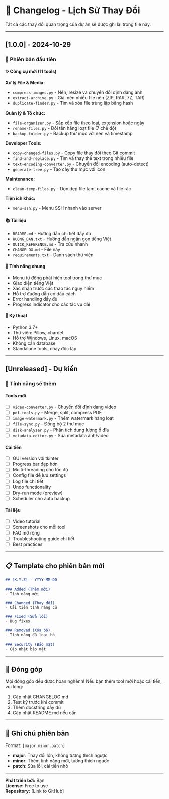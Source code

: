 # 📝 Changelog - Lịch Sử Thay Đổi

Tất cả các thay đổi quan trọng của dự án sẽ được ghi lại trong file này.

---

## [1.0.0] - 2024-10-29

### 🎉 Phiên bản đầu tiên

#### ✨ Công cụ mới (11 tools)

**Xử lý File & Media:**
- `compress-images.py` - Nén, resize và chuyển đổi định dạng ảnh
- `extract-archive.py` - Giải nén nhiều file nén (ZIP, RAR, 7Z, TAR)
- `duplicate-finder.py` - Tìm và xóa file trùng lặp bằng hash

**Quản lý & Tổ chức:**
- `file-organizer.py` - Sắp xếp file theo loại, extension hoặc ngày
- `rename-files.py` - Đổi tên hàng loạt file (7 chế độ)
- `backup-folder.py` - Backup thư mục với nén và timestamp

**Developer Tools:**
- `copy-changed-files.py` - Copy file thay đổi theo Git commit
- `find-and-replace.py` - Tìm và thay thế text trong nhiều file
- `text-encoding-converter.py` - Chuyển đổi encoding (auto-detect)
- `generate-tree.py` - Tạo cây thư mục với icon

**Maintenance:**
- `clean-temp-files.py` - Dọn dẹp file tạm, cache và file rác

**Tiện ích khác:**
- `menu-ssh.py` - Menu SSH nhanh vào server

#### 📚 Tài liệu
- `README.md` - Hướng dẫn chi tiết đầy đủ
- `HUONG_DAN.txt` - Hướng dẫn ngắn gọn tiếng Việt
- `QUICK_REFERENCE.md` - Tra cứu nhanh
- `CHANGELOG.md` - File này
- `requirements.txt` - Danh sách thư viện

#### 🎨 Tính năng chung
- Menu tự động phát hiện tool trong thư mục
- Giao diện tiếng Việt
- Xác nhận trước các thao tác nguy hiểm
- Hỗ trợ đường dẫn có dấu cách
- Error handling đầy đủ
- Progress indicator cho các tác vụ dài

#### 🔧 Kỹ thuật
- Python 3.7+
- Thư viện: Pillow, chardet
- Hỗ trợ Windows, Linux, macOS
- Không cần database
- Standalone tools, chạy độc lập

---

## [Unreleased] - Dự kiến

### 🚀 Tính năng sẽ thêm

#### Tools mới
- [ ] `video-converter.py` - Chuyển đổi định dạng video
- [ ] `pdf-tools.py` - Merge, split, compress PDF
- [ ] `image-watermark.py` - Thêm watermark hàng loạt
- [ ] `file-sync.py` - Đồng bộ 2 thư mục
- [ ] `disk-analyzer.py` - Phân tích dung lượng ổ đĩa
- [ ] `metadata-editor.py` - Sửa metadata ảnh/video

#### Cải tiến
- [ ] GUI version với tkinter
- [ ] Progress bar đẹp hơn
- [ ] Multi-threading cho tốc độ
- [ ] Config file để lưu settings
- [ ] Log file chi tiết
- [ ] Undo functionality
- [ ] Dry-run mode (preview)
- [ ] Scheduler cho auto backup

#### Tài liệu
- [ ] Video tutorial
- [ ] Screenshots cho mỗi tool
- [ ] FAQ mở rộng
- [ ] Troubleshooting guide chi tiết
- [ ] Best practices

---

## 📋 Template cho phiên bản mới

```markdown
## [X.Y.Z] - YYYY-MM-DD

### Added (Thêm mới)
- Tính năng mới

### Changed (Thay đổi)
- Cải tiến tính năng cũ

### Fixed (Sửa lỗi)
- Bug fixes

### Removed (Xóa bỏ)
- Tính năng đã loại bỏ

### Security (Bảo mật)
- Cập nhật bảo mật
```

---

## 🤝 Đóng góp

Mọi đóng góp đều được hoan nghênh! Nếu bạn thêm tool mới hoặc cải tiến, vui lòng:

1. Cập nhật CHANGELOG.md
2. Test kỹ trước khi commit
3. Thêm docstring đầy đủ
4. Cập nhật README.md nếu cần

---

## 📌 Ghi chú phiên bản

Format: `[major.minor.patch]`

- **major**: Thay đổi lớn, không tương thích ngược
- **minor**: Thêm tính năng mới, tương thích ngược
- **patch**: Sửa lỗi, cải tiến nhỏ

---

**Phát triển bởi:** Bạn  
**License:** Free to use  
**Repository:** [Link to GitHub]

